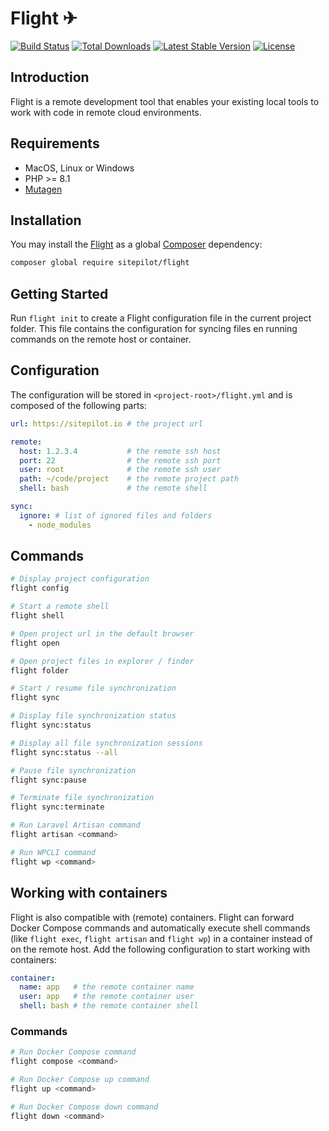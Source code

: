 # Flight ✈

<a href="https://github.com/sitepilot/flight/actions"><img src="https://github.com/sitepilot/flight/workflows/tests/badge.svg" alt="Build Status"></a>
<a href="https://packagist.org/packages/sitepilot/flight"><img src="https://img.shields.io/packagist/dt/sitepilot/flight" alt="Total Downloads"></a>
<a href="https://packagist.org/packages/sitepilot/flight"><img src="https://img.shields.io/packagist/v/sitepilot/flight" alt="Latest Stable Version"></a>
<a href="https://packagist.org/packages/sitepilot/flight"><img src="https://img.shields.io/packagist/l/sitepilot/flight" alt="License"></a>

## Introduction

Flight is a remote development tool that enables your existing local tools to work with code in remote cloud
environments.

## Requirements

* MacOS, Linux or Windows
* PHP >= 8.1
* [Mutagen](https://mutagen.io/)

## Installation

You may install the [Flight](https://github.com/sitepilot/flight) as a global [Composer](https://getcomposer.org/)
dependency:

```bash
composer global require sitepilot/flight
```

## Getting Started

Run `flight init` to create a Flight configuration file in the current project folder. This file contains the
configuration for syncing files en running commands on the remote host or container.

## Configuration

The configuration will be stored in `<project-root>/flight.yml` and is composed of the following parts:

```yaml
url: https://sitepilot.io # the project url

remote:
  host: 1.2.3.4           # the remote ssh host
  port: 22                # the remote ssh port
  user: root              # the remote ssh user
  path: ~/code/project    # the remote project path
  shell: bash             # the remote shell

sync:
  ignore: # list of ignored files and folders
    - node_modules
```

## Commands

```bash
# Display project configuration
flight config

# Start a remote shell
flight shell

# Open project url in the default browser
flight open

# Open project files in explorer / finder 
flight folder

# Start / resume file synchronization
flight sync

# Display file synchronization status 
flight sync:status

# Display all file synchronization sessions
flight sync:status --all

# Pause file synchronization
flight sync:pause

# Terminate file synchronization
flight sync:terminate

# Run Laravel Artisan command
flight artisan <command>

# Run WPCLI command
flight wp <command>
```

## Working with containers

Flight is also compatible with (remote) containers. Flight can forward Docker Compose commands and
automatically execute shell commands (like `flight exec`, `flight artisan` and `flight wp`) in a container
instead of on the remote host. Add the following configuration to start working with containers:

```yaml
container:
  name: app   # the remote container name
  user: app   # the remote container user
  shell: bash # the remote container shell
```

### Commands

```bash
# Run Docker Compose command
flight compose <command>

# Run Docker Compose up command
flight up <command>

# Run Docker Compose down command
flight down <command>
```
